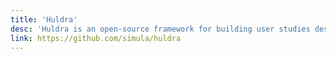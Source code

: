 ```yaml
---
title: 'Huldra'
desc: 'Huldra is an open-source framework for building user studies designed explicitly to address the challenges associated with crowdsourced feedback collection.'
link: https://github.com/simula/huldra
---
```

